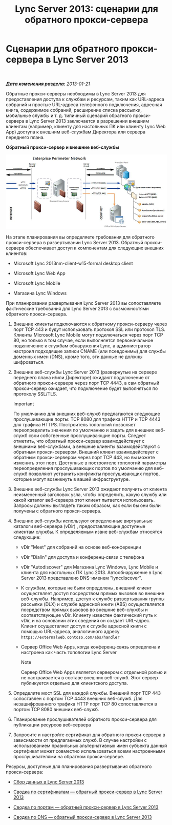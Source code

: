 ﻿---
title: 'Lync Server 2013: сценарии для обратного прокси-сервера'
TOCTitle: Сценарии для обратного прокси-сервера
ms:assetid: 13108f59-a660-4ff1-8404-079d1cb646f2
ms:mtpsurl: https://technet.microsoft.com/ru-ru/library/JJ204691(v=OCS.15)
ms:contentKeyID: 49309009
ms.date: 05/19/2016
mtps_version: v=OCS.15
ms.translationtype: HT
---

# Сценарии для обратного прокси-сервера в Lync Server 2013

 

_**Дата изменения раздела:** 2013-01-21_

Обратные прокси-серверы необходимы в Lync Server 2013 для предоставления доступа к службам и ресурсам, таким как URL-адреса собраний и простые URL-адреса телефонного подключения, адресная книга, содержимое собраний, расширение списка рассылки, мобильные службы и т. д. типичный сценарий обратного прокси-сервера в Lync Server 2013 заключается в разрешении внешним клиентам (например, клиенту для настольных ПК или клиенту Lync Web App) доступа к внешним веб-службам Директора или сервера переднего плана.

**Обратный прокси-сервер и внешние веб-службы**

![Обратный прокси-сервер и внешние веб-службы](images/JJ204932.13142405-d5c9-45b7-a8b7-a8c89f09c97c(OCS.15).jpg "Обратный прокси-сервер и внешние веб-службы")

На этапе планирования вы определяете требования для обратного прокси-сервера в развертывании Lync Server 2013. Обратный прокси-сервера обеспечивает доступ к компонентам для следующих внешних клиентов:

  - Microsoft Lync 2013nm-client-w15-formal desktop client

  - Microsoft Lync Web App

  - Microsoft Lync Mobile

  - Магазина Lync Windows

При планировании развертывания Lync Server 2013 вы сопоставляете фактические требования для Lync Server 2013 с возможностями обратного прокси-сервера.

1.  Внешние клиенты подключаются к обратному прокси-серверу через порт TCP 443 и будут использовать протокол SSL или протокол TLS. Клиенты Microsoft Lync Mobile могут подключаться через порт TCP 80, но только в том случае, если выполняется первоначальное подключение к службам обнаружения Lync, а администратор настроил подходящие записи CNAME (или псевдонимы) для службы доменных имен (DNS), кроме того, эти данные не должны шифроваться.

2.  Внешние веб-службы Lync Server 2013 (развернутые на сервере переднего плана и/или Директоре) ожидают подключение от обратного прокси-сервера через порт TCP 4443, а сам обратный прокси-сервер ожидает, что подключение будет выполняться по протоколу SSL/TLS.
    
    > [!IMPORTANT]  
    > По умолчанию для внешних веб-служб предлагаются следующие прослушивающие порты: TCP 8080 для трафика HTTP и TCP 4443 для трафика HTTPS. Построитель топологий позволяет переопределить значения по умолчанию и задать для внешних веб-служб свои собственные прослушивающие порты. Следует отметить, что обратный прокси-сервер взаимодействует с внешними веб-службами, а внешние клиенты взаимодействуют с обратным прокси-сервером. Внешний клиент взаимодействует с обратным прокси-сервером через порт TCP 443, но вы можете изменить этот порт. Доступные в построителе топологий параметры переопределения прослушивающих портов по умолчанию для веб-служб позволяют устранить конфликты прослушивающих портов, которые могут возникнуть в вашей инфраструктуре.

3.  Внешние веб-службы Lync Server 2013 ожидают получить от клиента неизмененный заголовок узла, чтобы определить, какую службу или какой каталог веб-сервера этот клиент пытается использовать. Запросы должны выглядеть таким образом, как если бы они были получены с обратного прокси-сервера.

4.  Внешние веб-службы используют определенные виртуальные каталоги веб-сервера (vDir) , предоставляющие доступные клиентам службы. К определяемым извне веб-службам относятся следующие:
    
      - vDir "Meet" для собраний на основе веб-конференции
    
      - vDir "Dialin" для доступа и конференц-связи с телефона
    
      - vDir "Autodiscover" для Магазина Lync Windows, Lync Mobile и клиента для настольных ПК Lync 2013. Автообнаружение в Lync Server 2013 представлено DNS-именем "lyncdiscover".
    
      - К службам, которые не были определены, внешний клиент осуществляет доступ посредством прямых вызовов во внешние веб-службы. Например, доступ к службе развертывания группы рассылки (DLX) и службе адресной книги (ABS) осуществляется посредством прямых вызовов во внешние веб-службы и соответствующие vDir. Клиенту известен фактический путь к vDir, и на основании этих сведений он создает URL-адрес. Клиент осуществляет доступ к службе адресной книги с помощью URL-адреса, аналогичного адресу `https://externalweb.contoso.com/abs/handler`
    
      - Сервер Office Web Apps, когда конференц-связь определена и настроена как часть топологии Lync Server
        
        > [!NOTE]  
        > Сервер Office Web Apps является сервером с отдельной ролью и не настраивается в составе внешних веб-служб. Этот сервер публикуется отдельно для клиентского доступа.

5.  Определите мост SSL для каждой службы. Внешний порт TCP 443 сопоставлен с портом TCP 4443 внешних веб-служб. Для незашифрованного трафика HTTP порт TCP 80 сопоставляется в портом TCP 8080 внешних веб-служб.

6.  Планирование прослушивателей обратного прокси-сервера для публикации ресурсов веб-сервера

7.  Запросите и настройте сертификат для обратного прокси-сервера в зависимости от предлагаемых служб. В случае настройки с использованием правильных альтернативных имен субъекта данный сертификат может совместно использоваться всеми настроенными прослушивателями на обратном прокси-сервере.

Ресурсы, доступные для планирования развертывания обратного прокси-сервера:

  - [Сбор данных в Lync Server 2013](lync-server-2013-data-collection.md)

  - [Сводка по сертификатам — обратный прокси-сервер в Lync Server 2013](lync-server-2013-certificate-summary-reverse-proxy.md)

  - [Сводка по портам — обратный прокси-сервер в Lync Server 2013](lync-server-2013-port-summary-reverse-proxy.md)

  - [Сводка по DNS — обратный прокси-сервер в Lync Server 2013](lync-server-2013-dns-summary-reverse-proxy.md)

